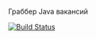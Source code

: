 Граббер Java вакансий

[![Build Status](https://travis-ci.org/eRqa/job4j_grabber.svg?branch=main)](https://travis-ci.org/eRqa/job4j_grabber)